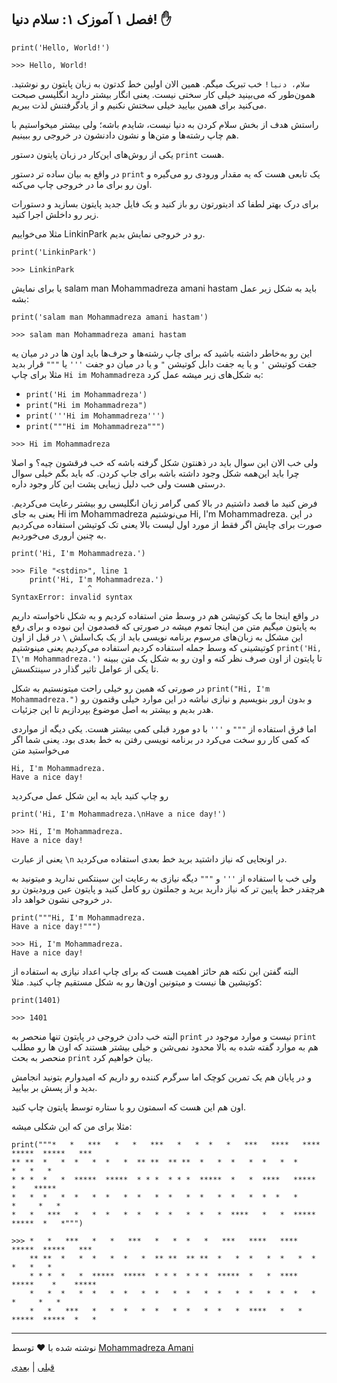 ## فصل ۱ آموزک ۱: سلام دنیا! :hand:
```
print('Hello, World!')
```
`>>> Hello, World!`

`سلام، دنیا!‍` خب تبریک میگم. همین الان اولین خط کدتون به زبان پایتون رو نوشتید. 
همون‌طور که می‌بینید خیلی کار سختی نیست. یعنی انگار بیشتر دارید انگلیسی صبحت می‌کنید برای همین بیایید خیلی سختش نکنیم و از یادگرفتنش لذت ببریم.

راستش هدف از بخش سلام کردن به دنیا نیست، شایدم باشه؛ ولی بیشتر میخواستیم با هم چاپ رشته‌ها و متن‌ها و نشون دادنشون در خروجی رو ببینیم.

یکی از روش‌های این‌کار در زبان پایتون دستور `print` هست.

در واقع به بیان ساده تر دستور `print` یک تابعی هست که یه مقدار ورودی رو می‌گیره و اون رو برای ما در خروجی چاپ می‌کنه.

برای درک بهتر لطفا کد ادیتورتون رو باز کنید و یک فایل جدید پایتون بسازید و دستورات زیر رو داخلش اجرا کنید.

مثلا می‌خواییم LinkinPark رو در خروجی نمایش بدیم.
```
print('LinkinPark')
```
`>>> LinkinPark`

یا برای نمایش salam man Mohammadreza amani hastam باید به شکل زیر عمل بشه:
```
print('salam man Mohammadreza amani hastam')
```
`>>> salam man Mohammadreza amani hastam`

این رو به‌خاطر داشته باشید که برای چاپ رشته‌ها و حرف‌ها باید اون ها در در میان یه جفت کوتیشن ` ' ` و یا یه جفت دابل کوتیشن ‍‍` " ` و یا در میان دو جفت ‍` ''' ` یا ` """ ` قرار بدید
مثلا برای چاپ `Hi im Mohammadreza` به شکل‌های زیر میشه عمل کرد:
- `print('Hi im Mohammadreza')`
- `print("Hi im Mohammadreza")`
- `print('''Hi im Mohammadreza''')`
- `print("""Hi im Mohammadreza""")`

`>>> Hi im Mohammadreza`

ولی خب الان این سوال باید در ذهنتون شکل گرفته باشه که خب فرقشون چیه؟ و اصلا چرا باید این‌همه شکل وجود داشته باشه برای جاپ کردن. که باید بگم خیلی سوال درستی هست ولی خب دلیل زیبایی پشت این کار وجود داره.

فرض کنید ما قصد داشتیم در بالا کمی گرامر زبان انگلیسی رو بیشتر رعایت می‌کردیم. یعنی به جای Hi im Mohammadreza می‌نوشتیم Hi, I'm Mohammadreza. 
در این صورت برای چاپش اگر فقط از مورد اول لیست بالا یعنی تک کوتیشن استفاده می‌کردیم به چنین اروری می‌خوردیم. 

`print('Hi, I'm Mohammadreza.')`


``` 
>>> File "<stdin>", line 1
    print('Hi, I'm Mohammadreza.')
                 ^
SyntaxError: invalid syntax
 ```
 در واقع اینجا ما یک کوتیشن هم در وسط متن استفاده کردیم و به شکل ناخواسته داریم به پایتون میگیم متن من اینجا تموم میشه در صورتی که قصدمون این نبوده
 و برای رفع این مشکل به زبان‌های مرسوم برنامه نویسی باید از یک بک‌اسلش ` \ ` در قبل از اون کوتیشینی که وسط جمله استفاده کردیم استفاده می‌کردیم یعنی مینوشتیم 
 `print('Hi, I\'m Mohammadreza.')`
 تا پایتون از اون صرف نظر کنه و اون رو به شکل یک متن ببینه تا یکی از عوامل تاثیر گذار در سینتکسش.
 
در صورتی که همین رو خیلی راحت میتونستیم به شکل
‍‍`print("Hi, I'm Mohammadreza.")` 
و بدون ارور بنویسیم و نیازی نباشه در این موارد خیلی وقتمون رو هدر بدیم و بیشتر به اصل موضوع بپردازیم تا این جزئیات.

اما فرق استفاده از `"""` و `'''` با دو مورد قبلی کمی بیشتر هست.
یکی دیگه از مواردی که کمی کار رو سخت‌ می‌کرد در برنامه نویسی رفتن به خط بعدی بود. 
یعنی شما اگر می‌خواستید متن 

```
Hi, I'm Mohammadreza.
Have a nice day!
```

رو چاپ کنید باید به این شکل عمل می‌کردید 

`print('Hi, I'm Mohammadreza.\nHave a nice day!')‍`

```
>>> Hi, I'm Mohammadreza.
Have a nice day!
```
یعنی از عبارت `\n`
در اونجایی که نیاز داشتید برید خط بعدی استفاده می‌کردید.


ولی خب با استفاده از  ‍`'''` و `"""` دیگه نیازی به رعایت این سینتکس ندارید و میتونید به هرچقدر خط پایین تر که نیاز دارید برید و جملتون رو کامل کنید و پایتون عین ورودیتون رو در خروجی نشون خواهد داد.
```
print("""Hi, I'm Mohammadreza.
Have a nice day!""")‍
```

```
>>> Hi, I'm Mohammadreza.
Have a nice day!
```
البته گفتن این نکته هم حائز اهمیت هست که برای چاپ اعداد نیازی به استفاده از کوتیشین ها نیست و میتونین اون‌ها رو به شکل مستقیم چاپ کنید. 
مثلا:

```print(1401)```

`>>> 1401`

البته خب دادن خروجی در پایتون تنها منحصر به `print` نیست و موارد موجود در `print` هم به موارد گفته شده به بالا محدود نمی‌شن و خیلی بیشتر هستند
که اون ها رو مطلب منحصر به بحث `print` یبان خواهیم کرد.

و در پایان هم یک تمرین کوچک اما سرگرم کننده رو داریم که امیدوارم بتونید انجامش بدید و از پسش بر بیایید.

اون هم این هست که اسمتون رو با ستاره توسط پایتون چاپ کنید.

مثلا برای من که این شکلی میشه:

```
print("""*   *   ***   *   *   ***   *   *  *   *   ***   ****   ****   *****  *****   *** 
** **  *   *  *   *  *   *  ** **  ** **  *   *  *   *  *   *  *         *   *   *
* * *  *   *  *****  *****  * * *  * * *  *****  *   *  ****   *****    *    *****
*   *  *   *  *   *  *   *  *   *  *   *  *   *  *   *  *  *   *       *     *   *
*   *   ***   *   *  *   *  *   *  *   *  *   *  ****   *   *  *****  *****  *   *""")
```

```
>>> *   *   ***   *   *   ***   *   *  *   *   ***   ****   ****   *****  *****   *** 
    ** **  *   *  *   *  *   *  ** **  ** **  *   *  *   *  *   *  *         *   *   *
    * * *  *   *  *****  *****  * * *  * * *  *****  *   *  ****   *****    *    *****
    *   *  *   *  *   *  *   *  *   *  *   *  *   *  *   *  *  *   *       *     *   *
    *   *   ***   *   *  *   *  *   *  *   *  *   *  ****   *   *  *****  *****  *   *
```
-----------------------------------------------------------------------------------------------------------------------------

نوشته شده با :heart: توسط [Mohammadreza Amani](https://github.com/MohammadrezaAmani)
    
   [قبلی](./1-1-Hello-world.md) | [بعدی](./1-2-variables.md) 
